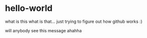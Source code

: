 # hello-world

what is this what is that... just trying to figure out how github works :)

will anybody see this message ahahha
